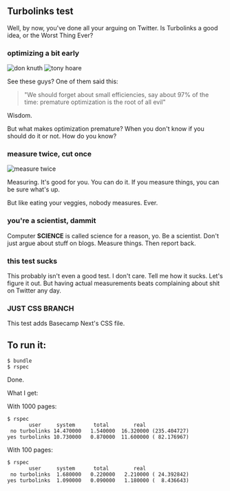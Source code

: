 ## Turbolinks test

Well, by now, you've done all your arguing on Twitter. Is Turbolinks a good
idea, or the Worst Thing Ever?

### optimizing a bit early

![don knuth](http://upload.wikimedia.org/wikipedia/commons/4/4f/KnuthAtOpenContentAlliance.jpg) ![tony hoare](http://upload.wikimedia.org/wikipedia/commons/thumb/2/2c/Sir_Tony_Hoare_IMG_5125.jpg/600px-Sir_Tony_Hoare_IMG_5125.jpg)

See these guys? One of them said this:

> "We should forget about small efficiencies, say about 97% of the time: premature optimization is the root of all evil"

Wisdom.

But what makes optimization premature? When you don't know if you should do it
or not. How do you know?

### measure twice, cut once

![measure twice](http://barnraisersllc.com/wp-content/uploads/2010/08/Measuring-Tapes1.jpg)

Measuring. It's good for you. You can do it. If you measure things, you can be
sure what's up.

But like eating your veggies, nobody measures. Ever.

### you're a scientist, dammit

Computer **SCIENCE** is called science for a reason, yo. Be a scientist. Don't
just argue about stuff on blogs. Measure things. Then report back.

### this test sucks

This probably isn't even a good test. I don't care. Tell me how it sucks. Let's
figure it out. But having actual measurements beats complaining about shit on 
Twitter any day.

### JUST CSS BRANCH

This test adds Basecamp Next's CSS file.

## To run it:

```
$ bundle
$ rspec
```

Done.

What I get:

With 1000 pages:

```
$ rspec
       user     system      total        real
 no turbolinks 14.470000   1.540000  16.320000 (235.404727)
yes turbolinks 10.730000   0.870000  11.600000 ( 82.176967)
```

With 100 pages:

```
$ rspec
       user     system      total        real
 no turbolinks  1.680000   0.220000   2.210000 ( 24.392842)
yes turbolinks  1.090000   0.090000   1.180000 (  8.436643)
```

